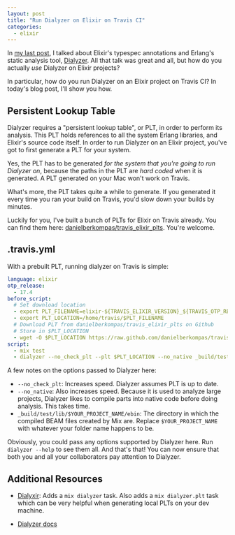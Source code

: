 ```yaml
---
layout: post
title: "Run Dialyzer on Elixir on Travis CI"
categories:
  - elixir
---
```


In [my last post][contracts-gem], I talked about Elixir's typespec annotations
and Erlang's static analysis tool, [Dialyzer][dialyzer]. All that talk was great
and all, but how do you actually _use_ Dialyzer on Elixir projects?

<!-- more -->

In particular, how do you run Dialyzer on an Elixir project on Travis CI? In
today's blog post, I'll show you how.

## Persistent Lookup Table

Dialyzer requires a "persistent lookup table", or PLT, in order to perform its 
analysis.  This PLT holds references to all the system Erlang libraries, and 
Elixir's source code itself. In order to run Dialyzer on an Elixir project, 
you've got to first generate a PLT for your system.

Yes, the PLT has to be generated _for the system that you're going to run
Dialyzer on_, because the paths in the PLT are _hard coded_ when it is generated.
A PLT generated on your Mac won't work on Travis.

What's more, the PLT takes quite a while to generate. If you generated it every
time you ran your build on Travis, you'd slow down your builds by minutes.

Luckily for you, I've built a bunch of PLTs for Elixir on Travis already. You 
can find them here: [danielberkompas/travis_elixir_plts][plts]. You're welcome.

## .travis.yml

With a prebuilt PLT, running dialyzer on Travis is simple:

```yaml
language: elixir
otp_release:
  - 17.4
before_script:
  # Set download location
  - export PLT_FILENAME=elixir-${TRAVIS_ELIXIR_VERSION}_${TRAVIS_OTP_RELEASE}.plt
  - export PLT_LOCATION=/home/travis/$PLT_FILENAME
  # Download PLT from danielberkompas/travis_elixir_plts on Github
  # Store in $PLT_LOCATION
  - wget -O $PLT_LOCATION https://raw.github.com/danielberkompas/travis_elixir_plts/master/$PLT_FILENAME
script:
  - mix test
  - dialyzer --no_check_plt --plt $PLT_LOCATION --no_native _build/test/lib/$YOUR_PROJECT_NAME/ebin
```

A few notes on the options passed to Dialyzer here:

- `--no_check_plt`: Increases speed. Dialyzer assumes PLT is up to date.
- `--no_native`: Also increases speed. Because it is used to analyze large
  projects, Dialyzer likes to compile parts into native code before doing
  analysis. This takes time.
- `_build/test/lib/$YOUR_PROJECT_NAME/ebin`: The directory in which the compiled
  BEAM files created by Mix are. Replace `$YOUR_PROJECT_NAME` with whatever your
  folder name happens to be.

Obviously, you could pass any options supported by Dialyzer here. Run `dialyzer
--help` to see them all. And that's that! You can now ensure that both you and
all your collaborators pay attention to Dialyzer.

## Additional Resources

- [Dialyxir][dialyxir]: Adds a `mix dialyzer` task. Also adds a `mix
  dialyzer.plt` task which can be very helpful when generating local PLTs on
  your dev machine.

- [Dialyzer docs][dialyzer]

[contracts-gem]: /elixir/ruby/2015/04/01/contracts-gem.html
[dialyxir]: https://github.com/jeremyjh/dialyxir
[dialyzer]: http://www.erlang.org/doc/man/dialyzer.html
[plts]: https://github.com/danielberkompas/travis_elixir_plts
